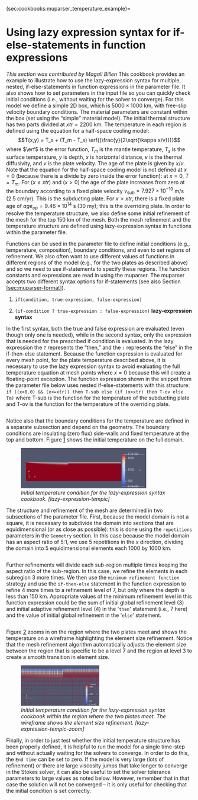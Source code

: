 (sec:cookbooks:muparser_temperature_example)=
# Using lazy expression syntax for if-else-statements in function expressions

*This section was contributed by Magali Billen*
This cookbook provides an example to illustrate how to use the lazy-expression
syntax for multiple, nested, if-else-statements in function expressions in the
parameter file. It also shows how to set parameters in the input file so you
can quickly check initial conditions (i.e., without waiting for the solver to
converge). For this model we define a simple 2D box, which is
$5000 \times 1000$ km, with free-slip velocity boundary conditions. The
material parameters are constant within the box (set using the
&ldquo;simple&rdquo; material model). The initial thermal structure has two
parts divided at $xtr=2200$ km. The temperature in each region is defined
using the equation for a half-space cooling model:
$$T(x,y) = T_s + (T_m  - T_s) \erf{(\frac{y}{2\sqrt{\kappa x/v}})}$$ where
$\erf$ is the error function, $T_m$ is the mantle temperature, $T_s$ is the
surface temperature, $y$ is depth, $x$ is horizontal distance, $\kappa$ is the
thermal diffusivity, and $v$ is the plate velocity. The age of the plate is
given by $x/v$. Note that the equation for the half-space cooling model is not
defined at $x=0$ (because there is a divide by zero inside the error
function): at $x=0$, $T=T_m$. For $(x \le xtr)$ and $(x>0)$ the age of the
plate increases from zero at the boundary according to a fixed plate velocity
$v_\text{sub}=7.927\times10^{-10}$ m/s ($2.5$ cm/yr). This is the
subducting plate. For $x > xtr$, there is a fixed plate age of
$age_{op}=9.46\times10^{14}$ s ($30$ my); this is the overriding
plate. In order to resolve the temperature structure, we also define some
initial refinement of the mesh for the top 150 km of the mesh. Both the mesh
refinement and the temperature structure are defined using lazy-expression
syntax in functions within the parameter file.

Functions can be used in the parameter file to define initial conditions
(e.g., temperature, composition), boundary conditions, and even to set regions
of refinement. We also often want to use different values of functions in
different regions of the model (e.g., for the two plates as described above)
and so we need to use if-statements to specify these regions. The function
constants and expressions are read in using the muparser. The muparser accepts
two different syntax options for if-statements (see also Section
[\[sec:muparser-format\]][1]).

1.  `if(condition, true-expression, false-expression)`

2.  `(if-condition ? true-expression : false-expression)` **lazy-expression
    syntax**

In the first syntax, both the true and false expression are evaluated (even
though only one is needed), while in the second syntax, only the expression
that is needed for the prescribed if condition is evaluated. In the lazy
expression the `?` represents the &ldquo;then,&rdquo; and the `:` represents
the &ldquo;else&rdquo; in the if-then-else statement. Because the function
expression is evaluated for every mesh point, for the plate temperature
described above, it is necessary to use the lazy expression syntax to avoid
evaluating the full temperature equation at mesh points where $x=0$ because
this will create a floating-point exception. The function expression shown in
the snippet from the parameter file below uses nested if-else-statements with
this structure:
`if ((x>0.0) && (x<=xtr)) then T-sub else (if (x>xtr) then T-ov else Tm)`
where T-sub is the function for the temperature of the subducting plate and
T-ov is the function for the temperature of the overriding plate.

``` prmfile
```

Notice also that the boundary conditions for the temperature are defined in a
separate subsection and depend on the geometry. The boundary conditions are
insulating (zero flux) side-walls and fixed temperature at the top and bottom.
Figure [1] shows the initial temperature on the full domain.

<figure>
<img src="cookbooks/muparser_temperature_example/doc/initial_temperature.png" id="lazy-expression-tempic" style="width:80.0%" alt="Initial temperature condition for the lazy-expression syntax cookbook. [lazy-expression-tempic]" /><figcaption aria-hidden="true"><em>Initial temperature condition for the lazy-expression syntax cookbook. <span id="lazy-expression-tempic" label="lazy-expression-tempic">[lazy-expression-tempic]</span></em></figcaption>
</figure>

The structure and refinement of the mesh are determined in two subsections of
the parameter file. First, because the model domain is not a square, it is
necessary to subdivide the domain into sections that are equidimensional (or
as close as possible): this is done using the `repetitions` parameters in the
`Geometry` section. In this case because the model domain has an aspect ratio
of 5:1, we use 5 repetitions in the $x$ direction, dividing the domain into 5
equidimensional elements each 1000 by 1000 km.

``` prmfile
```

Further refinements will divide each sub-region multiple times keeping the
aspect ratio of the sub-region. In this case, we refine the elements in each
subregion 3 more times. We then use the `minimum refinement function` strategy
and use the `if-then-else` statement in the function expression to refine 4
more times to a refinement level of 7, but only where the depth is less than
150 km. Appropriate values of the minimum refinement level in this
function expression could be the sum of initial global refinement level (3)
and initial adaptive refinement level (4) in the '`then`'
statement (i.e., 7 here) and the value of initial global refinement in the
'`else`' statement.

``` prmfile
```

Figure [2] zooms in on the region where the two plates meet and shows the
temperature on a wireframe highlighting the element size refinement. Notice
that the mesh refinement algorithm automatically adjusts the element size
between the region that is specific to be a level 7 and the region at level 3
to create a smooth transition in element size.

<figure>
<img src="cookbooks/muparser_temperature_example/doc/initial_temperature_on_mesh_zoom.png" id="lazy-expression-tempic-zoom" style="width:50.0%" alt="Initial temperature condition for the lazy-expression syntax cookbook within the region where the two plates meet. The wireframe shows the element size refinement. [lazy-expression-tempic-zoom]" /><figcaption aria-hidden="true"><em>Initial temperature condition for the lazy-expression syntax cookbook within the region where the two plates meet. The wireframe shows the element size refinement. <span id="lazy-expression-tempic-zoom" label="lazy-expression-tempic-zoom">[lazy-expression-tempic-zoom]</span></em></figcaption>
</figure>

Finally, in order to just test whether the initial temperature structure has
been properly defined, it is helpful to run the model for a single time-step
and without actually waiting for the solvers to converge. In order to do this,
the `End time` can be set to zero. If the model is very large (lots of
refinement) or there are large viscosity jumps that take longer to converge in
the Stokes solver, it can also be useful to set the solver tolerance
parameters to large values as noted below. However, remember that in that case
the solution will not be converged &ndash; it is only useful for checking that
the initial condition is set correctly.

``` prmfile
```

  [1]: #sec:muparser-format
  [1]: #lazy-expression-tempic
  [2]: #lazy-expression-tempic-zoom
